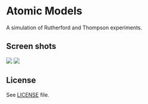 Atomic Models
=============

A simulation of Rutherford and Thompson experiments.

## Screen shots

![](http://i.imgur.com/0ZlVopy.png)
![](http://i.imgur.com/N5hhnrZ.png)

## License

See [LICENSE](https://github.com/IonicaBizau/atomic-models/blob/master/LICENSE) file.
